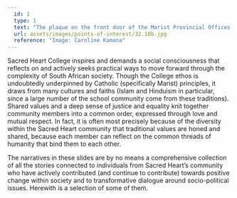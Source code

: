 ```yaml
---
  id: 1
  type: 1
  text: "The plaque on the front door of the Marist Provincial Offices reads ‘I will bless every place where a picture of my heart shall be exposed and honored’ around an image of Jesus with Sacred Heart. Eric Molobi, struggle activist, was given refuge at the College in the 1980s. An identical plaque was affixed to the door of his room."
  url: assets/images/points-of-interest/32.10b.jpg
  reference: "Image: Caroline Kamana"
---
```

Sacred Heart College inspires and demands a social consciousness that reflects on and actively seeks practical ways to move forward through the complexity of South African society. Though the College ethos is undoubtedly underpinned by Catholic (specifically Marist) principles, it draws from many cultures and faiths (Islam and Hinduism in particular, since a large number of the school community come from these traditions). Shared values and a deep sense of justice and equality knit together community members into a common order, expressed through love and mutual respect. In fact, it is often most precisely because of the diversity within the Sacred Heart community that traditional values are honed and shared, because each member can reflect on the common threads of humanity that bind them to each other. 

The narratives in these slides are by no means a comprehensive collection of all the stories connected to individuals from Sacred Heart’s community who have actively contributed (and continue to contribute) towards positive change within society and to transformative dialogue around socio-political issues. Herewith is a selection of some of them. 
